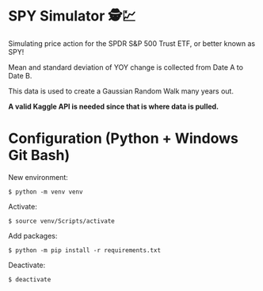 # SPY Simulator 🕵️💹
Simulating price action for the SPDR S&P 500 Trust ETF, or better known as SPY!

Mean and standard deviation of YOY change is collected from Date A to Date B.

This data is used to create a Gaussian Random Walk many years out.

**A valid Kaggle API is needed since that is where data is pulled.**

# Configuration (Python + Windows Git Bash)
New environment:
```
$ python -m venv venv
```
Activate:
```
$ source venv/Scripts/activate
```
Add packages:
```
$ python -m pip install -r requirements.txt
```
Deactivate:
```
$ deactivate
```
